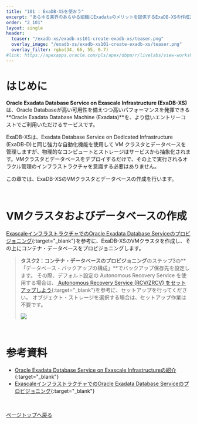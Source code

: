 ```yaml
---
title: "101 : ExaDB-XSを使おう"
excerpt: "あらゆる業界のあらゆる組織にExadataのメリットを提供するExaDB-XSの作成方法について紹介します。"
order: "2_101"
layout: single
header:
  teaser: "/exadb-xs/exadb-xs101-create-exadb-xs/teaser.png"
  overlay_image: "/exadb-xs/exadb-xs101-create-exadb-xs/teaser.png"
  overlay_filter: rgba(34, 66, 55, 0.7)
#link: https://apexapps.oracle.com/pls/apex/dbpm/r/livelabs/view-workshop?wid=797
---
```


<a id="anchor0"></a>

# はじめに
**Oracle Exadata Database Service on Exascale Infrastructure (ExaDB-XS)** は、Oracle Databaseが高い可用性を備えつつ高いパフォーマンスを発揮できる**Oracle Exadata Database Machine (Exadata)**を、より低いエントリーコストでご利用いただけるサービスです。

ExaDB-XSは、Exadata Database Service on Dedicated Infrastructure (ExaDB-D)と同じ強力な自動化機能を使用して VM クラスタとデータベースを管理しますが、物理的なコンピュートとストレージはサービスから抽象化されます。VMクラスタとデータベースをデプロイするだけで、その上で実行されるオラクル管理のインフラストラクチャを意識する必要はありません。

この章では、ExaDB-XSのVMクラスタとデータベースの作成を行います。

<br/>

# VMクラスタおよびデータベースの作成
[ExascaleインフラストラクチャでのOracle Exadata Database Serviceのプロビジョニング](https://docs.oracle.com/ja/learn/exadb-xs-db/index.html){:target="_blank"}を参考に、ExaDB-XSのVMクラスタを作成し、その上にコンテナ・データベースをプロビジョニングします。

> **タスク2：コンテナ・データベースのプロビジョニング**のステップ3の**「データベース・バックアップの構成」**でバックアップ保存先を設定します。
> その際、デフォルト設定の Autonomous Recovery Service を使用する場合は、[ Autonomous Recovery Service (RCV/ZRCV) をセットアップしよう](/ocitutorials/basedb/dbcs107-zrcv/){:target="_blank"}を参考に、セットアップを行ってください。
> オブジェクト・ストレージを選択する場合は、セットアップ作業は不要です。
>
> ![](console_01.png)

<br/>

<a id="anchor11"></a>

# 参考資料
+ [Oracle Exadata Database Service on Exascale Infrastructureの紹介](https://blogs.oracle.com/oracle4engineer/post/ja-introducing-oracle-exadata-database-service-on-exascale-infrastructure){:target="_blank"}
+ [ExascaleインフラストラクチャでのOracle Exadata Database Serviceのプロビジョニング](https://docs.oracle.com/ja/learn/exadb-xs-db/index.html){:target="_blank"}

<br/>

[ページトップへ戻る](#anchor0)
